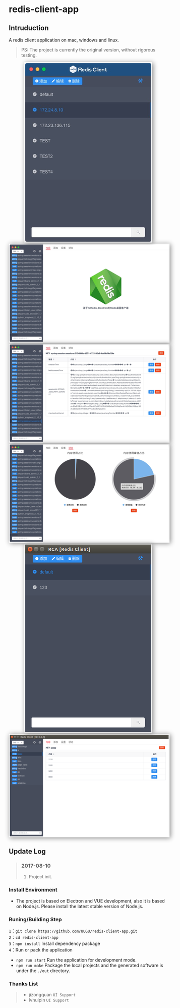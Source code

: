 # redis-client-app

## Intruduction

A redis client application on mac, windows and linux.

> PS: The project is currently the original version, without rigorous testing.

<div align=center> 
<img style="box-shadow: 3px 2px 15px #888888; padding:3px;" src="./screenshots/main.png" alt="Mac版主界面"/> 
<img style="box-shadow: 3px 2px 15px #888888; padding:3px;" src="./screenshots/submain-mac-1.png" alt="Mac版子界面"/>
<img style="box-shadow: 3px 2px 15px #888888; padding:3px;" src="./screenshots/submain-mac-2.png" alt="Mac版子界面"/>
<img style="box-shadow: 3px 2px 15px #888888; padding:3px;" src="./screenshots/submain-mac-3.png" alt="Mac版子界面"/>
<img style="box-shadow: 3px 2px 15px #888888; padding:3px;" src="./screenshots/main-linux.png" alt="Linux版主界面"/>
<img style="box-shadow: 3px 2px 15px #888888; padding:3px;" src="./screenshots/submain-linux.png" alt="Linux版子界面"/>
</div>

<!-- ![screenshot1](./screenshots/main.png)
![screenshot2](./screenshots/submain-mac-1.png)
![screenshot3](./screenshots/main-linux.png) -->

## Update Log

>### 2017-08-10
>
> 1. Project init.


### Install Environment
* The project is based on Electron and VUE development, also it is based on Node.js. Please install the latest stable version of Node.js.

### Runing/Building Step

`1`：`git clone https://github.com/UUGU/redis-client-app.git`   
`2`：`cd redis-client-app`   
`3`：`npm install` Install dependency package  
`4`：Run or pack the application
* `npm run start` Run the application for development mode.
* `npm run make` Package the local projects and the generated software is under the `./out` directory.

### Thanks List
> * jizongquan `UI Support`
> * lvhuipin `UI Support`